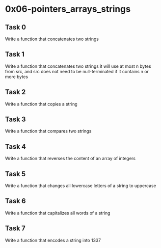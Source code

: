 # 0x06-pointers_arrays_strings

## Task 0
Write a function that concatenates two strings

## Task 1
Write a function that concatenates two strings
it will use at most n bytes from src, and
src does not need to be null-terminated
if it contains n or more bytes

## Task 2
Write a function that copies a string

## Task 3
Write a function that compares two strings

## Task 4
Write a function that reverses the content of an array of integers

## Task 5
Write a function that changes all lowercase letters
of a string to uppercase

## Task 6
Write a function that capitalizes all words of a string

## Task 7
Write a function that encodes a string into 1337
